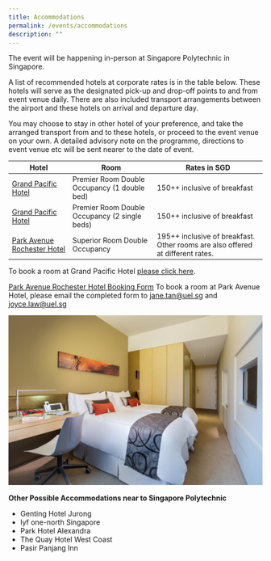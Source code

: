 ```yaml
---
title: Accommodations
permalink: /events/accommodations
description: ""
---
```

The event will be happening in-person at Singapore Polytechnic in Singapore.

A list of recommended hotels at corporate rates is in the table below. These hotels will serve as the designated pick-up and drop-off points to and from event venue daily. There are also included transport arrangements between the airport and these hotels on arrival and departure day.

You may choose to stay in other hotel of your preference, and take the arranged transport from and to these hotels, or proceed to the event venue on your own. A detailed advisory note on the programme, directions to event venue etc will be sent nearer to the date of event.



| Hotel | Room | Rates in SGD |
| -------- | -------- | -------- |
| [Grand Pacific Hotel](http://bookings.ihotelier.com/bookings.jsp?groupID=3539226&hotelID=10798)     | Premier Room Double Occupancy (1 double bed)     | 150++​ inclusive of breakfast |
| [Grand Pacific Hotel](http://bookings.ihotelier.com/bookings.jsp?groupID=3539226&hotelID=10798)     | Premier Room Double Occupancy (2 single beds)     | 150++​ inclusive of breakfast |
| [Park Avenue Rochester Hotel](https://parkavenuegroup.com/property/rochester/)     | Superior Room Double Occupancy     | 195++​ inclusive of breakfast. Other rooms are also offered at different rates. |

To book a room at Grand Pacific Hotel [please click here](http://bookings.ihotelier.com/bookings.jsp?groupID=3539226&hotelID=10798).

[Park Avenue Rochester Hotel Booking Form](/files/Park%20Avenue%20booking%20form.pdf)
To book a room at Park Avenue Hotel, please email the completed form to jane.tan@uel.sg and joyce.law@uel.sg 





![](/images/park-avenue-rochester-sg-clean_15997068666.jpg)



**Other Possible Accommodations near to Singapore Polytechnic**

* Genting Hotel Jurong
* lyf one-north Singapore
* Park Hotel Alexandra
* The Quay Hotel West Coast
* Pasir Panjang Inn